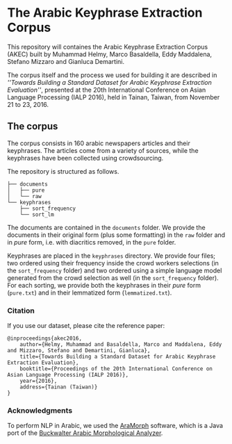 # The Arabic Keyphrase Extraction Corpus
This repository will containes the Arabic Keyphrase Extraction Corpus (AKEC) built by Muhammad Helmy, Marco Basaldella, Eddy Maddalena, Stefano Mizzaro and Gianluca Demartini.

The corpus itself and the process we used for building it are described in _''Towards Building a Standard Dataset for Arabic Keyphrase Extraction Evaluation''_, presented at the 20th International Conference on Asian Language Processing (IALP 2016), held in Tainan, Taiwan, from November 21 to 23, 2016.

## The corpus

The corpus consists in 160 arabic newspapers articles and their keyphrases. The articles come from a variety of sources, while the keyphrases have been collected using crowdsourcing. 

The repository is structured as follows.

```
├── documents 
│   ├── pure
│   └── raw
└── keyphrases
    ├── sort_frequency
    └── sort_lm
```


The documents are contained in the ```documents``` folder. We provide the documents in their original form (plus some formatting) in the ```raw``` folder and in _pure_ form, i.e. with diacritics removed, in the ```pure``` folder. 

Keyphrases are placed in the ```keyphrases``` directory. We provide four files; two ordered using their frequency inside the crowd workers selections (in the `sort_frequency` folder) and two ordered using a simple language model generated from the crowd selection as well (in the `sort_frequency` folder). For each sorting, we provide both the keyphrases in their _pure_ form (```pure.txt```) and in their lemmatized form (```lemmatized.txt```).

### Citation

If you use our dataset, please cite the reference paper:

```
@inproceedings{akec2016,
	author={Helmy, Muhammad and Basaldella, Marco and Maddalena, Eddy and Mizzaro, Stefano and Demartini, Gianluca},
    title={Towards Building a Standard Dataset for Arabic Keyphrase Extraction Evaluation},
    booktitle={Proceedings of the 20th International Conference on Asian Language Processing (IALP 2016)},
    year={2016},
    address={Tainan (Taiwan)}
}
```

### Acknowledgments

To perform NLP in Arabic, we used the [AraMorph](http://www.nongnu.org/aramorph/) software, which is a Java port of the [Buckwalter Arabic Morphological Analyzer](https://catalog.ldc.upenn.edu/LDC2002L49). 
